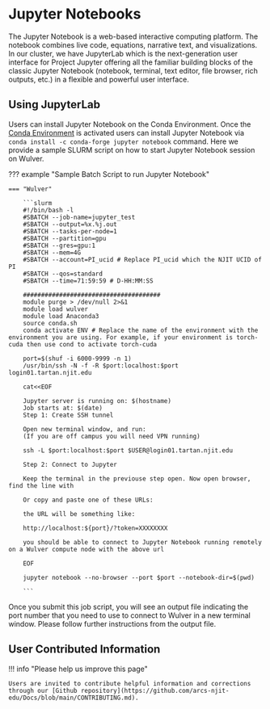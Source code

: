 # Jupyter Notebooks
The Jupyter Notebook is a web-based interactive computing platform. The notebook combines live code, equations, narrative text, and visualizations. In our cluster, we have JupyterLab which is the next-generation user interface for Project Jupyter offering all the familiar building blocks of the classic Jupyter Notebook (notebook, terminal, text editor, file browser, rich outputs, etc.) in a flexible and powerful user interface. 

## Using JupyterLab

Users can install Jupyter Notebook on the Conda Environment. Once the [Conda Environment](conda.md#activate-and-deactivate-conda-environment) is activated users can install Jupyter Notebook via `conda install -c conda-forge jupyter notebook` command. Here we provide a sample SLURM script on how to start Jupyter Notebook session on Wulver.

??? example "Sample Batch Script to run Jupyter Notebook"

    === "Wulver"
    
        ```slurm
        #!/bin/bash -l                                                                                                                                                                                                                          
        #SBATCH --job-name=jupyter_test                                                                         
        #SBATCH --output=%x.%j.out                                                                                    
        #SBATCH --tasks-per-node=1
        #SBATCH --partition=gpu
        #SBATCH --gres=gpu:1
        #SBATCH --mem=4G
        #SBATCH --account=PI_ucid # Replace PI_ucid which the NJIT UCID of PI
        #SBATCH --qos=standard
        #SBATCH --time=71:59:59 # D-HH:MM:SS
                                                                                                                                                                                                                                          
        ######################################                                                                                                                                                                                               
        module purge > /dev/null 2>&1
        module load wulver
        module load Anaconda3
        source conda.sh 
        conda activate ENV # Replace the name of the environment with the environment you are using. For example, if your environment is torch-cuda then use cond to activate torch-cuda
        
        port=$(shuf -i 6000-9999 -n 1)
        /usr/bin/ssh -N -f -R $port:localhost:$port login01.tartan.njit.edu
        
        cat<<EOF
        
        Jupyter server is running on: $(hostname)
        Job starts at: $(date)
        Step 1: Create SSH tunnel
        
        Open new terminal window, and run:
        (If you are off campus you will need VPN running)
        
        ssh -L $port:localhost:$port $USER@login01.tartan.njit.edu
        
        Step 2: Connect to Jupyter
        
        Keep the terminal in the previouse step open. Now open browser, find the line with
         
        Or copy and paste one of these URLs:
        
        the URL will be something like:
        
        http://localhost:${port}/?token=XXXXXXXX
        
        you should be able to connect to Jupyter Notebook running remotely on a Wulver compute node with the above url
        
        EOF
        
        jupyter notebook --no-browser --port $port --notebook-dir=$(pwd)
                     
        ```
Once you submit this job script, you will see an output file indicating the port number that you need to use to connect to Wulver in a new terminal window. Please follow further instructions from the output file.


## User Contributed Information

!!! info "Please help us improve this page"

    Users are invited to contribute helpful information and corrections through our [Github repository](https://github.com/arcs-njit-edu/Docs/blob/main/CONTRIBUTING.md).
